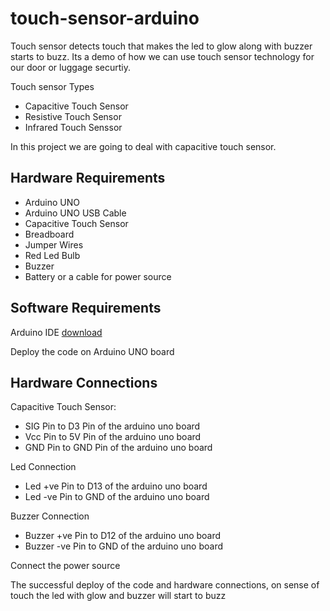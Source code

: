 # touch-sensor-arduino


Touch sensor detects touch that makes the led to glow along with buzzer starts to buzz. Its a demo of how we can use touch sensor technology for our door or luggage securtiy.

Touch sensor Types
- Capacitive Touch Sensor
- Resistive Touch Sensor
- Infrared Touch Senssor

In this project we are going to deal with capacitive touch sensor.

## Hardware Requirements

- Arduino UNO 
- Arduino UNO USB Cable
- Capacitive Touch Sensor
- Breadboard
- Jumper Wires
- Red Led Bulb
- Buzzer
- Battery or a cable for power source

## Software Requirements
Arduino IDE [download](https://www.arduino.cc/en/software)

Deploy the code on Arduino UNO board

## Hardware Connections
Capacitive Touch Sensor:
- SIG Pin to D3 Pin of the arduino uno board
- Vcc Pin to 5V Pin of the arduino uno board
- GND Pin to GND Pin of the arduino uno board

Led Connection
- Led +ve Pin to D13 of the arduino uno board
- Led -ve Pin to GND of the arduino uno board

Buzzer Connection
- Buzzer +ve Pin to D12 of the arduino uno board
- Buzzer -ve Pin to GND of the arduino uno board

Connect the power source

The successful deploy of the code and hardware connections, on sense of touch the led with glow and buzzer will start to buzz
